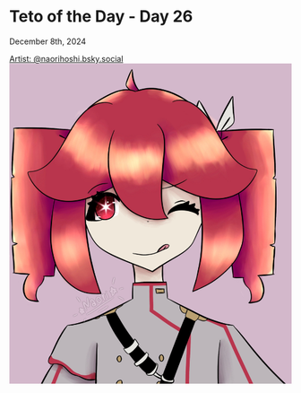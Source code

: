 # Teto of the Day - Day 26
<div class="post-date">December 8th, 2024</div>


[Artist: @naorihoshi.bsky.social](https://bsky.app/profile/naorihoshi.bsky.social/post/3lcr2kwxluc23)
![Kasane Teto Art](/totd/DAY_26.jpg)